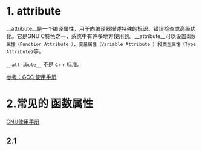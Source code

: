 # 1. __attribute__
__attribute__是一个编译属性，用于向编译器描述特殊的标识、错误检查或高级优化。它是GNU C特色之一，系统中有许多地方使用到。__attribute__可以设置`函数属性（Function Attribute ）`、`变量属性（Variable Attribute ）`和`类型属性（Type Attribute)`等。

`__attribute__` 不是 c++ 标准。

[参考：GCC 使用手册](https://gcc.gnu.org/onlinedocs/gcc-12.2.0/gcc/)

# 2.常见的 函数属性
[GNU使用手册](https://gcc.gnu.org/onlinedocs/gcc-12.2.0/gcc/Common-Function-Attributes.html#Common-Function-Attributes)
## 2.1 

